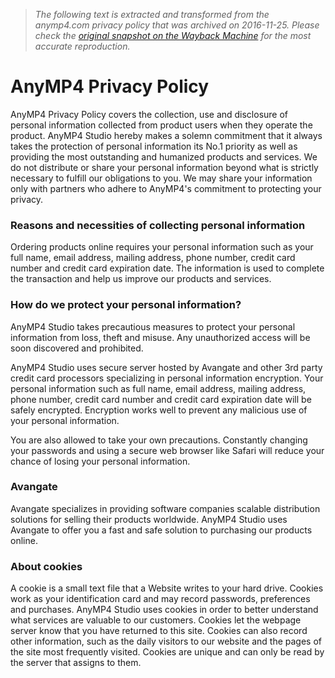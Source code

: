 > *The following text is extracted and transformed from the anymp4.com privacy policy that was archived on 2016-11-25. Please check the [original snapshot on the Wayback Machine](https://web.archive.org/web/20161125131417id_/http%3A//www.anymp4.com/privacy-policy.html) for the most accurate reproduction.*

# AnyMP4 Privacy Policy

AnyMP4 Privacy Policy covers the collection, use and disclosure of personal information collected from product users when they operate the product. AnyMP4 Studio hereby makes a solemn commitment that it always takes the protection of personal information its No.1 priority as well as providing the most outstanding and humanized products and services. We do not distribute or share your personal information beyond what is strictly necessary to fulfill our obligations to you. We may share your information only with partners who adhere to AnyMP4's commitment to protecting your privacy.

### Reasons and necessities of collecting personal information

Ordering products online requires your personal information such as your full name, email address, mailing address, phone number, credit card number and credit card expiration date. The information is used to complete the transaction and help us improve our products and services.

### How do we protect your personal information?

AnyMP4 Studio takes precautious measures to protect your personal information from loss, theft and misuse. Any unauthorized access will be soon discovered and prohibited.

AnyMP4 Studio uses secure server hosted by Avangate and other 3rd party credit card processors specializing in personal information encryption. Your personal information such as full name, email address, mailing address, phone number, credit card number and credit card expiration date will be safely encrypted. Encryption works well to prevent any malicious use of your personal information.

You are also allowed to take your own precautions. Constantly changing your passwords and using a secure web browser like Safari will reduce your chance of losing your personal information.

### Avangate

Avangate specializes in providing software companies scalable distribution solutions for selling their products worldwide. AnyMP4 Studio uses Avangate to offer you a fast and safe solution to purchasing our products online.

### About cookies

A cookie is a small text file that a Website writes to your hard drive. Cookies work as your identification card and may record passwords, preferences and purchases. AnyMP4 Studio uses cookies in order to better understand what services are valuable to our customers. Cookies let the webpage server know that you have returned to this site. Cookies can also record other information, such as the daily visitors to our website and the pages of the site most frequently visited. Cookies are unique and can only be read by the server that assigns to them.
